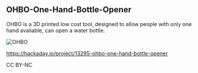 ## OHBO-One-Hand-Bottle-Opener

OHBO is a 3D printed low cost tool, designed to allow people with only one hand avaliable, can open a water bottle.

![OHBO](OHBO.png)

https://hackaday.io/project/13295-ohbo-one-hand-bottle-opener

CC BY-NC
